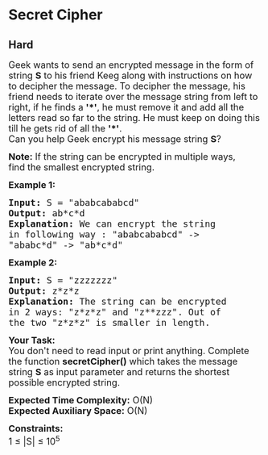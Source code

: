 # Secret Cipher
## Hard 
<div class="problem-statement">
                <p></p><p><span style="font-size:18px">Geek wants to send an&nbsp;encrypted message in the form of string <strong>S</strong>&nbsp;to his friend Keeg&nbsp;along with instructions on how to decipher the message.&nbsp;To decipher the message, his friend&nbsp;needs to iterate over the message string from left to right, if he finds a <strong>'*'</strong>, he must remove it and add all the letters read so far to the string. He must keep on doing this till he gets rid of all the <strong>'*'</strong>.<br>
Can you help Geek encrypt his message string <strong>S</strong>?&nbsp;</span></p>

<p><span style="font-size:18px"><strong>Note:</strong> If the string can be encrypted in multiple ways, find&nbsp;the smallest encrypted string.&nbsp;</span></p>

<p><span style="font-size:18px"><strong>Example 1:</strong></span></p>

<pre><span style="font-size:18px"><strong>Input:</strong> S = "ababcababcd"
<strong>Output:</strong> ab*c*d
<strong>Explanation: </strong>We can encrypt the string 
in following way : "ababcababcd"&nbsp;-&gt; 
"ababc*d" -&gt; "ab*c*d"</span>
</pre>

<p><span style="font-size:18px"><strong>Example 2:</strong></span></p>

<pre><span style="font-size:18px"><strong>Input: </strong>S = "zzzzzzz"
<strong>Output:</strong> z*z*z
<strong>Explanation: </strong>The string can be encrypted 
in 2 ways: "z*z*z" and "z**zzz". Out of 
the two "z*z*z" is smaller in length.</span></pre>

<p><span style="font-size:18px"><strong>Your Task:&nbsp;</strong><br>
You don't need to read input or print anything. Complete the function <strong>secretCipher()</strong> which takes the message string <strong>S</strong> as input parameter and returns the shortest possible encrypted&nbsp;string.</span></p>

<p><span style="font-size:18px"><strong>Expected Time Complexity:</strong> O(N)<br>
<strong>Expected Auxiliary Space:</strong> O(N)</span></p>

<p><span style="font-size:18px"><strong>Constraints:&nbsp;</strong><br>
1 ≤ |S| ≤ 10<sup>5</sup></span></p>
 <p></p>
            </div>